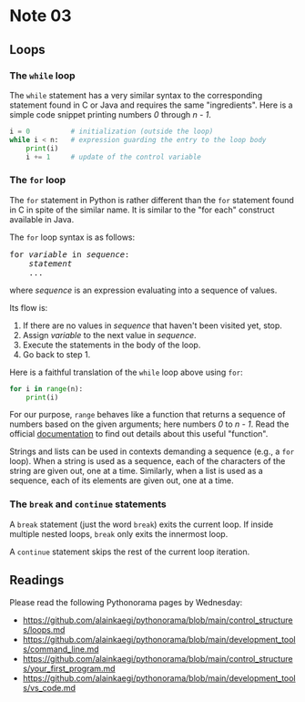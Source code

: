 # Note 03

## Loops

### The `while` loop

The `while` statement has a very similar syntax to the corresponding statement
found in C or Java and requires the same "ingredients".  Here is a simple code
snippet printing numbers *0* through *n - 1*.

```python
i = 0          # initialization (outside the loop)
while i < n:   # expression guarding the entry to the loop body
    print(i)
    i += 1     # update of the control variable
```

### The `for` loop

The `for` statement in Python is rather different than the `for` statement found
in C in spite of the similar name.  It is similar to the "for each" construct
available in Java.

The `for` loop syntax is as follows:

<pre>
for <em>variable</em> in <em>sequence</em>:
    <em>statement</em>
    ...
</pre>

where *sequence* is an expression evaluating into a sequence of values.

Its flow is:
1. If there are no values in *sequence* that haven't been visited yet, stop.
1. Assign *variable* to the next value in *sequence*.
3. Execute the statements in the body of the loop.
4. Go back to step 1.

Here is a faithful translation of the `while` loop above using `for`:

```python
for i in range(n):
    print(i)
```

For our purpose, `range` behaves like a function that returns a sequence of
numbers based on the given arguments; here numbers *0* to *n - 1*.  Read the
official
[documentation](https://docs.python.org/3/library/functions.html#func-range) to
find out details about this useful "function".

Strings and lists can be used in contexts demanding a sequence (e.g., a `for`
loop).  When a string is used as a sequence, each of the characters of the
string are given out, one at a time.  Similarly, when a list is used as a
sequence, each of its elements are given out, one at a time.

### The `break` and `continue` statements

A `break` statement (just the word `break`) exits the current loop.  If inside
multiple nested loops, `break` only exits the innermost loop.

A `continue` statement skips the rest of the current loop iteration.

## Readings

Please read the following Pythonorama pages by Wednesday:

* https://github.com/alainkaegi/pythonorama/blob/main/control_structures/loops.md
* https://github.com/alainkaegi/pythonorama/blob/main/development_tools/command_line.md
* https://github.com/alainkaegi/pythonorama/blob/main/control_structures/your_first_program.md
* https://github.com/alainkaegi/pythonorama/blob/main/development_tools/vs_code.md
